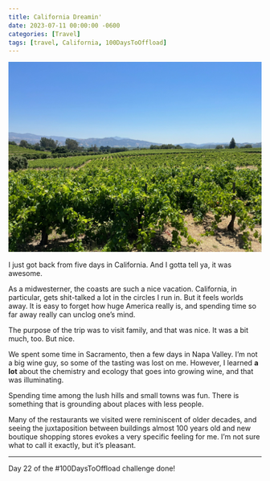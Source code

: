 ```yaml
---
title: California Dreamin'
date: 2023-07-11 00:00:00 -0600
categories: [Travel]
tags: [travel, California, 100DaysToOffload]
---
```


<img src="/assets/img/napa_valley_shot.jpeg" alt="Napa Valley Vineyard shot">

I just got back from five days in California. And I gotta tell ya, it was awesome.

As a midwesterner, the coasts are such a nice vacation. California, in particular, gets shit-talked a lot in the circles I run in. But it feels worlds away. It is easy to forget how huge America really is, and spending time so far away really can unclog one’s mind.

The purpose of the trip was to visit family, and that was nice. It was a bit much, too. But nice.

We spent some time in Sacramento, then a few days in Napa Valley. I’m not a big wine guy, so some of the tasting was lost on me. However, I learned **a lot** about the chemistry and ecology that goes into growing wine, and that was illuminating.

Spending time among the lush hills and small towns was fun. There is something that is grounding about places with less people.

Many of the restaurants we visited were reminiscent of older decades, and seeing the juxtaposition between buildings almost 100 years old and new boutique shopping stores evokes a very specific feeling for me. I’m not sure what to call it exactly, but it’s pleasant.

---

Day 22 of the #100DaysToOffload challenge done!